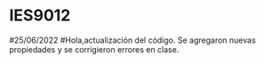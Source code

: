 # IES9012
#25/06/2022
#Hola,actualización del código. Se agregaron nuevas propiedades y se corrigieron errores en clase.
